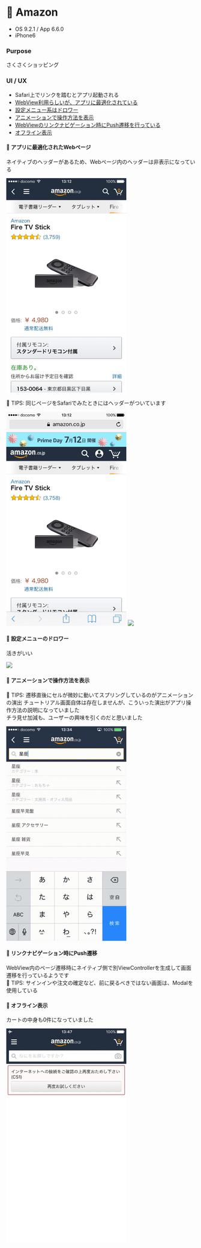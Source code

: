 # :articulated_lorry:  Amazon

* OS 9.2.1 / App 6.6.0
* iPhone6

### Purpose
さくさくショッピング

### UI / UX  
* Safari上でリンクを踏むとアプリ起動される
* [WebView利用らしいが、アプリに最適化されている](#amazon_web)
* [設定メニュー系はドロワー](#amazon_setting)
* [アニメーションで操作方法を表示](#amazon_animation)
* [WebViewのリンクナビゲーション時にPush遷移を行っている](#amazon_transition)
* [オフライン表示](#amazon_offline)

#### :triangular_flag_on_post: <a name="amazon_web">アプリに最適化されたWebページ</a>
ネイティブのヘッダーがあるため、Webページ内のヘッダーは非表示になっている  

<img src="https://github.com/mafmoff/100Apps/blob/master/Resources/Images/amazon_web.jpg" width="320px">

:tada: TIPS: 同じページをSafariでみたときにはヘッダーがついています  

<img src="https://github.com/mafmoff/100Apps/blob/master/Resources/Images/amazon_safari.jpg" width="320px">

<img src="https://github.com/mafmoff/100Apps/blob/master/Resources/Images/amazon_transition.gif" width="320px">

#### :triangular_flag_on_post: <a name="amazon_setting">設定メニューのドロワー</a>
活きがいい

<img src="https://github.com/mafmoff/100Apps/blob/master/Resources/Images/amazon_setting.gif" width="320px">

#### :triangular_flag_on_post: <a name="amazon_animation">アニメーションで操作方法を表示</a>
:tada: TIPS: 遷移直後にセルが微妙に動いてスプリングしているのがアニメーションの演出
チュートリアル画面自体は存在しませんが、こういった演出がアプリ操作方法の説明になっていました   
チラ見せ加減も、ユーザーの興味を引くのだと思いました

<img src="https://github.com/mafmoff/100Apps/blob/master/Resources/Images/amazon_animation.gif" width="320px">

#### :triangular_flag_on_post: <a name="amazon_transition">リンクナビゲーション時にPush遷移</a>
WebView内のページ遷移時にネイティブ側で別ViewControllerを生成して画面遷移を行っているようです   
:tada: TIPS: サインインや注文の確定など、前に戻るべきではない画面は、Modalを使用している

#### :triangular_flag_on_post: <a name="amazon_offline">オフライン表示</a>
カートの中身も0件になっていました

<img src="https://github.com/mafmoff/100Apps/blob/master/Resources/Images/amazon_offline.jpg" width="320px">

